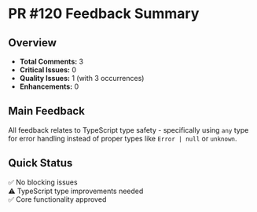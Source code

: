 # PR #120 Feedback Summary

## Overview

- **Total Comments:** 3
- **Critical Issues:** 0
- **Quality Issues:** 1 (with 3 occurrences)
- **Enhancements:** 0

## Main Feedback

All feedback relates to TypeScript type safety - specifically using `any` type for error handling instead of proper types like `Error | null` or `unknown`.

## Quick Status

✅ No blocking issues  
⚠️ TypeScript type improvements needed  
✅ Core functionality approved

